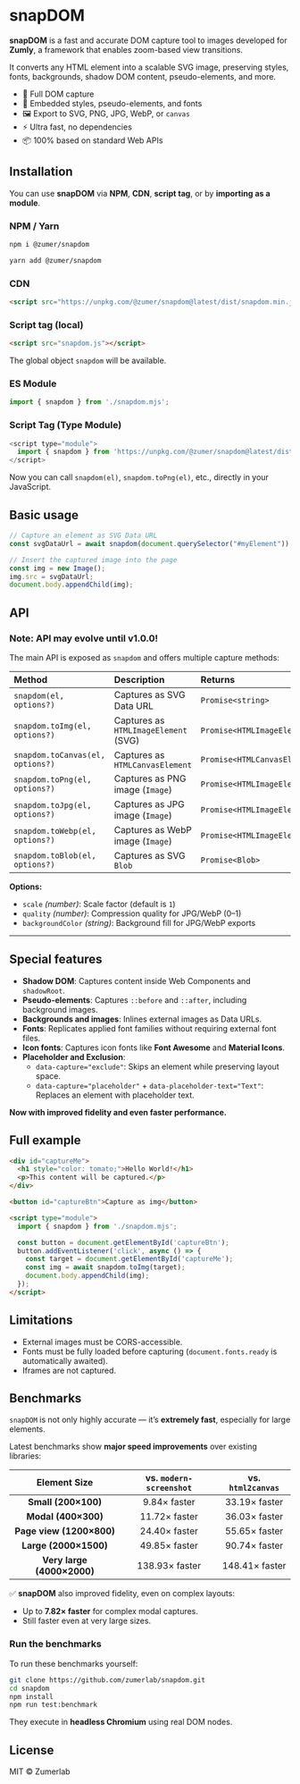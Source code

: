 # snapDOM

**snapDOM** is a fast and accurate DOM capture tool to images developed for **Zumly**, a framework that enables zoom-based view transitions.  

It converts any HTML element into a scalable SVG image, preserving styles, fonts, backgrounds, shadow DOM content, pseudo-elements, and more.

- 📸 Full DOM capture
- 🎨 Embedded styles, pseudo-elements, and fonts
- 🖼️ Export to SVG, PNG, JPG, WebP, or `canvas`
- ⚡ Ultra fast, no dependencies
- 📦 100% based on standard Web APIs


## Installation

You can use **snapDOM** via **NPM**, **CDN**, **script tag**, or by **importing as a module**.

### NPM / Yarn

```sh
npm i @zumer/snapdom
```

```sh
yarn add @zumer/snapdom
```

### CDN

```html
<script src="https://unpkg.com/@zumer/snapdom@latest/dist/snapdom.min.js"></script>
```

### Script tag (local)

```html
<script src="snapdom.js"></script>
```

The global object `snapdom` will be available.

### ES Module

```javascript
import { snapdom } from './snapdom.mjs';
```

### Script Tag (Type Module)

```javascript
<script type="module">
  import { snapdom } from 'https://unpkg.com/@zumer/snapdom@latest/dist/snapdom.mjs';
</script>
```

Now you can call `snapdom(el)`, `snapdom.toPng(el)`, etc., directly in your JavaScript.


## Basic usage

```javascript
// Capture an element as SVG Data URL
const svgDataUrl = await snapdom(document.querySelector("#myElement"));

// Insert the captured image into the page
const img = new Image();
img.src = svgDataUrl;
document.body.appendChild(img);
```


## API

### Note: API may evolve until v1.0.0!

The main API is exposed as `snapdom` and offers multiple capture methods:

| Method                | Description                            | Returns                  |
|:----------------------|:---------------------------------------|:-------------------------|
| `snapdom(el, options?)` | Captures as SVG Data URL                | `Promise<string>`        |
| `snapdom.toImg(el, options?)` | Captures as `HTMLImageElement` (SVG)     | `Promise<HTMLImageElement>` |
| `snapdom.toCanvas(el, options?)` | Captures as `HTMLCanvasElement`        | `Promise<HTMLCanvasElement>` |
| `snapdom.toPng(el, options?)` | Captures as PNG image (`Image`)      | `Promise<HTMLImageElement>` |
| `snapdom.toJpg(el, options?)` | Captures as JPG image (`Image`)      | `Promise<HTMLImageElement>` |
| `snapdom.toWebp(el, options?)` | Captures as WebP image (`Image`)     | `Promise<HTMLImageElement>` |
| `snapdom.toBlob(el, options?)` | Captures as SVG `Blob`               | `Promise<Blob>`           |

**Options:**
- `scale` *(number)*: Scale factor (default is `1`)
- `quality` *(number)*: Compression quality for JPG/WebP (0–1)
- `backgroundColor` *(string)*: Background fill for JPG/WebP exports

---

## Special features

- **Shadow DOM**: Captures content inside Web Components and `shadowRoot`.
- **Pseudo-elements**: Captures `::before` and `::after`, including background images.
- **Backgrounds and images**: Inlines external images as Data URLs.
- **Fonts**: Replicates applied font families without requiring external font files.
- **Icon fonts**: Captures icon fonts like **Font Awesome** and **Material Icons**.
- **Placeholder and Exclusion**:
  - `data-capture="exclude"`: Skips an element while preserving layout space.
  - `data-capture="placeholder"` + `data-placeholder-text="Text"`: Replaces an element with placeholder text.

**Now with improved fidelity and even faster performance.**

## Full example

```html
<div id="captureMe">
  <h1 style="color: tomato;">Hello World!</h1>
  <p>This content will be captured.</p>
</div>

<button id="captureBtn">Capture as img</button>

<script type="module">
  import { snapdom } from './snapdom.mjs';

  const button = document.getElementById('captureBtn');
  button.addEventListener('click', async () => {
    const target = document.getElementById('captureMe');
    const img = await snapdom.toImg(target);
    document.body.appendChild(img);
  });
</script>
```


## Limitations

- External images must be CORS-accessible.
- Fonts must be fully loaded before capturing (`document.fonts.ready` is automatically awaited).
- Iframes are not captured.


## Benchmarks

`snapDOM` is not only highly accurate — it’s **extremely fast**, especially for large elements.

Latest benchmarks show **major speed improvements** over existing libraries:

| Element Size             | vs. `modern-screenshot` | vs. `html2canvas` |
|:------------------------:|:-----------------------:|:-----------------:|
| **Small (200×100)**      | 9.84× faster            | 33.19× faster     |
| **Modal (400×300)**      | 11.72× faster           | 36.03× faster     |
| **Page view (1200×800)** | 24.40× faster           | 55.65× faster     |
| **Large (2000×1500)**    | 49.85× faster           | 90.74× faster     |
| **Very large (4000×2000)** | 138.93× faster         | 148.41× faster    |

✅ **snapDOM** also improved fidelity, even on complex layouts:
- Up to **7.82× faster** for complex modal captures.
- Still faster even at very large sizes.

### Run the benchmarks
To run these benchmarks yourself:

```sh
git clone https://github.com/zumerlab/snapdom.git
cd snapdom
npm install
npm run test:benchmark
```

They execute in **headless Chromium** using real DOM nodes.


## License

MIT © Zumerlab
